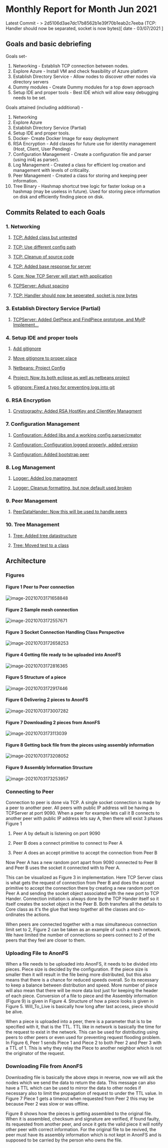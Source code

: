 # Monthly Report for Month Jun 2021

Latest Commit - > 2d5106d3ae7dc17b8562b1e39f70b1eab2c7eeba (TCP: Handler should now be separated, socket is now bytes)[ date - 03/07/2021 ]

## Goals and basic debriefing 

Goals set- 

1. Networking - Establish TCP connection between nodes.
2. Explore Azure - Install VM and check feasibility of Azure platform
3. Establish Directory Service - Allow nodes to discover other nodes via directory servers
4. Dummy modules - Create Dummy modules for a top down approach
5. Setup IDE and proper tools - Best IDE which will allow easy debugging needs to be set.

Goals attained (including additional) -

1. Networking
2. Explore Azure
3. Establish Directory Service (Partial)
4. Setup IDE and proper tools.
5. Docker- Create Docker Image for easy deployment
6. RSA Encryption - Add classes for future use for identity management (Host, Client, User Pending)
7. Configuration Management - Create a configuration file and parser (using ini4j as parser).
8. Log Management - Created a class for efficient log creation and management with levels of criticality.
9. Peer Management - Created a class for storing and keeping peer information.
10. Tree Binary - Hashmap shortcut tree logic for faster lookup on a hashmap (may be useless in future). Used for storing piece information on disk and efficiently finding piece on disk.

## Commits Related to each Goals

### 1. Networking

1) [TCP: Added class but untested](https://github.com/ABHIRAMSHIBU/AnonFS/commit/7240f16b51306d55c5b85230cfffa890f532d584)

2) [TCP: Use different config path](https://github.com/ABHIRAMSHIBU/AnonFS/commit/f75da0d6187b70ea7b44cbf600b48a6086b830c3)

3) [TCP: Cleanup of source code](https://github.com/ABHIRAMSHIBU/AnonFS/commit/cc774f90c9941afd90efe616d89b7e19398e2df7)

4) [TCP: Added base response for server](https://github.com/ABHIRAMSHIBU/AnonFS/commit/3ef7c29d2c3455da3f0d4ca6d8904551c1e5b214)

5) [Core: Now TCP Server will start with application](https://github.com/ABHIRAMSHIBU/AnonFS/commit/3789ac38e2261f631c002d7f4febf5e1c0313c1f)

6) [TCPServer: Adjust spacing](https://github.com/ABHIRAMSHIBU/AnonFS/commit/aaf1fbb914eaae1cbd327a2ac698966a04a2989f)

7) [TCP: Handler should now be seperated, socket is now bytes](https://github.com/ABHIRAMSHIBU/AnonFS/commit/2d5106d3ae7dc17b8562b1e39f70b1eab2c7eeba)

### 3. Establish Directory Service (Partial)

1) [TCPServer: Added GetPiece and FindPiece prototype, and MyIP Implement…](https://github.com/ABHIRAMSHIBU/AnonFS/commit/338d2765f7540db49304b404d0c0816db3c49355)               

### 4. Setup IDE and proper tools

1) [Add gitignore](https://github.com/ABHIRAMSHIBU/AnonFS/commit/6fd3923287f87093962801fa1fc266a31224abcc)

2) [Move gitignore to proper place](https://github.com/ABHIRAMSHIBU/AnonFS/commit/eae2f7babd1062b4cf5eef0de4ee4c8b5b4fd391)

3) [Netbeans: Project Config](https://github.com/ABHIRAMSHIBU/AnonFS/commit/8045a94e4155b62aed11e69e3a1d026c2ad2c447)

4) [Project: Now its both eclipse as well as netbeans project](https://github.com/ABHIRAMSHIBU/AnonFS/commit/f5bd8749707035a06827f3cb362ab96068194d09)

5) [gitignore: Fixed a typo for preventing logs into git](https://github.com/ABHIRAMSHIBU/AnonFS/commit/b3260a420c206bf06f073e786b55a340cc337522)

### 6. RSA Encryption

1) [Cryptography: Added RSA HostKey and ClientKey Managment](https://github.com/ABHIRAMSHIBU/AnonFS/commit/6e91fa4dc416678f9c10cc659187016074141474)

### 7. Configuration Management

1) [Configuration: Added libs and a working config parser/creator](https://github.com/ABHIRAMSHIBU/AnonFS/commit/18e2187ac1fec3e139246343eb9f4dfa18132845)

2) [Configuration: Configuration logged properly, added version](https://github.com/ABHIRAMSHIBU/AnonFS/commit/11ba4de43ec5b17438a640ae9bc2c2fa36818498)

3) [Configuration: Added bootstrap peer](https://github.com/ABHIRAMSHIBU/AnonFS/commit/1b5d39157bf5cd766a26b6f26f021eab4bedd09b)

### 8. Log Management

1) [Logger: Added log managment](https://github.com/ABHIRAMSHIBU/AnonFS/commit/bc01fb7a51a81668b009913533119f760f1d7e17)

2) [Logger: Cleanup formatting, but now default used broken](https://github.com/ABHIRAMSHIBU/AnonFS/commit/e76bf414811ab91aff1fd47a324b2199eddc6a0c)

### 9. Peer Management

1) [PeerDataHander: Now this will be used to handle peers](https://github.com/ABHIRAMSHIBU/AnonFS/commit/c6894d0ec450f1ef0f262504cd88b9b9e79c3b09)

### 10. Tree Management

1) [Tree: Added tree datastructure](https://github.com/ABHIRAMSHIBU/AnonFS/commit/9a26710ceedbe4a1f34d4a1fc6a5af560469bcff)

2) [Tree: Moved test to a class](https://github.com/ABHIRAMSHIBU/AnonFS/commit/6431b5de82c92dac57dae698171f6ea3da7bca29)

## Architecture 

### Figures

#### Figure 1 Peer to Peer connection

![image-20210703171658848](images/Peer_to_Peer)

#### Figure 2 Sample mesh connection

![image-20210703172557671](images/Mesh_example)

#### Figure 3 Socket Connection Handling Class Perspective

![image-20210703172658253](images/Socket_handling_class_perspective)

#### Figure 4 Getting file ready to be uploaded into AnonFS

![image-20210703172816365](images/File2Piece)

#### Figure 5 Structure of a piece

![image-20210703172917446](images/Structure_of_piece)

#### Figure 6 Delivering 2 pieces to AnonFS

![image-20210703173007282](images/Delivering_2_piece)

#### Figure 7 Downloading 2 pieces from AnonFS

![image-20210703173113039](images/Downloading_of_piece)



#### Figure 8 Getting back file from the pieces using assembly information

![image-20210703173208052](images/Getting_file_back_from_piece)

#### Figure 9 Assembly Information Structure

![image-20210703173253957](images/Assembly_db_structure)



### Connecting to Peer

Connection to peer is done via TCP. A single socket connection is made by a peer to another peer. All peers with public IP address will be having a TCPServer at port 9090. When a peer for example lets call it B connects to another peer with public IP address lets say A, then there will exist 3 phases Figure 1

1. Peer A by default is listening on port 9090

2. Peer B does a connect primitive to connect to Peer A

3. Peer A does an accept primitive to accept the connection from Peer B

Now Peer A has a new random port apart from 9090 connected to Peer B and Peer B uses the socket it connected with to Peer A.

This can be visualized as Figure 3 in implementation. Here TCP Server class is what gets the request of connection from Peer B and does the accept primitive to accept the connection there by creating a new random port on Peer A and sending the socket object associated with the new port to TCP Hander. Connection initiation is always done by the TCP Hander itself so it itself creates the socket object in the Peer B. Both transfers all the details to Core class as it's the glue that keep together all the classes and co-ordinates the actions.

When peers are connected together with a max simultaneous connection limit set to 2, Figure 2 can be taken as an example of such a mesh network. We have limited the number of connections so peers connect to 2 of the peers that they feel are closer to them.

### Uploading File to AnonFS

When a file needs to be uploaded into AnonFS, it needs to be divided into pieces. Piece size is decided by the configuration. If the piece size is smaller then it will result in the file being more distributed, but this also means that there is a chance for reduced speeds overall. So its necessary to keep a balance between distribution and speed. More number of piece will also mean that there will be more data lost just for keeping the header of each piece. Conversion of a file to piece and the Assembly information (Figure 9) is given in Figure 4. Structure of how a piece looks is given in Figure 5. Will_To_Live is basically how long after last access, piece should be alive.

When a piece is uploaded into a peer, there is a parameter that is to be specified with it, that is the TTL. TTL like in network is basically the time for the request to exist in the network. This can be used for distributing using peers to other peers or even used for preventing request flooding problem. In Figure 6, Peer 1 sends Piece 1 and Piece 2 to both Peer 2 and Peer 3 with a TTL of 1. This is why they relay the Piece to another neighbor which is not the originator of the request. 

### Downloading File from AnonFS

Downloading file is basically the above steps in reverse, now we will ask the nodes which we send the data to return the data. This message can also have a TTL which can be used to mirror the data to other nodes if necessary also to limit the propagation of request to under the TTL value. In Figure 7 Piece 1 gets a timeout when requested from Peer 2 this may be because Peer 2 was slow or was offline.

Figure 8 shows how the pieces is getting assembled to the original file. When it is assembled, checksum and signature are verified, if found faulty, its requested from another peer, and once it gets the valid piece it will notify other peer with correct information. For the original file to be revived, the peer must have its assembly information which is not kept in AnonFS and is supposed to be carried by the person who owns the file.
